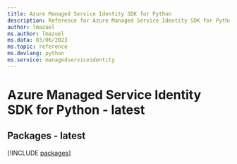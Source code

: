 ```yaml
---
title: Azure Managed Service Identity SDK for Python
description: Reference for Azure Managed Service Identity SDK for Python
author: lmazuel
ms.author: lmazuel
ms.data: 03/06/2023
ms.topic: reference
ms.devlang: python
ms.service: managedserviceidentity
---
```

# Azure Managed Service Identity SDK for Python - latest
## Packages - latest
[!INCLUDE [packages](managed-service-identity-index.md)]